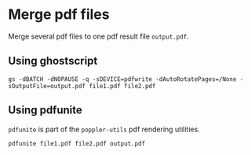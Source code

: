 # Merge pdf files

Merge several pdf files to one pdf result file `output.pdf`.

## Using ghostscript

```
gs -dBATCH -dNOPAUSE -q -sDEVICE=pdfwrite -dAutoRotatePages=/None -sOutputFile=output.pdf file1.pdf file2.pdf
```

## Using pdfunite

`pdfunite` is part of the `poppler-utils` pdf rendering utilities.

```
pdfunite file1.pdf file2.pdf output.pdf
```
